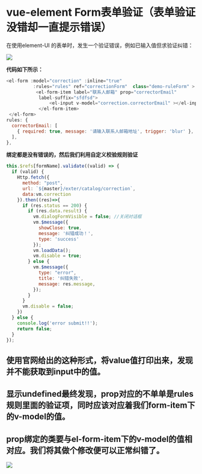 # vue-element Form表单验证（表单验证没错却一直提示错误）

在使用element-UI 的表单时，发生一个验证错误，例如已输入值但求验证纠错：

![](https://cdn.nlark.com/yuque/0/2021/png/1599502/1611646852580-0ddbc40b-40ab-4fde-97e9-eb6c79dc3314.png#align=left&display=inline&height=57&margin=%5Bobject%20Object%5D&originHeight=57&originWidth=337&size=0&status=done&style=none&width=337)

**代码如下所示：**

```javascript
<el-form :model="correction" :inline="true" 
          :rules="rules" ref="correctionForm"  class="demo-ruleForm" > 
           <el-form-item label="联系人邮箱" prop="correctorEmail"   
            label-suffix="sfdfsd">
                <el-input v-model="correction.correctorEmail" ></el-input>
            </el-form-item>
 </el-form>
rules: {
  correctorEmail: [
    { required: true, message: '请输入联系人邮箱地址', trigger: 'blur' },
  ],
},
```

**绑定都是没有错误的，然后我们利用自定义校验规则验证**

```javascript
this.$refs[formName].validate((valid) => {
  if (valid) {
    Http.fetch({
      method: "post",
      url: `${master}/exter/catalog/correction`,
      data:vm.correction
    }).then((res)=>{
      if (res.status == 200) {
        if (res.data.result) {
          vm.dialogFormVisible = false; //关闭对话框
          vm.$message({
            showClose: true,
            message: '纠错成功！',
            type: 'success'
          });
          vm.loadData();
          vm.disable = true;
        } else {
          vm.$message({
            type: "error",
            title: '纠错失败',
            message: res.message,
          });
        }
      }
      vm.disable = false;
    })
  } else {
    console.log('error submit!!');
    return false;
  }
});
```

## 使用官网给出的这种形式，将value值打印出来，发现并不能获取到input中的值。

## 显示undefined最终发现，prop对应的不单单是rules规则里面的验证项，同时应该对应着我们form-item下的v-model的值。

## prop绑定的类要与el-form-item下的v-model的值相对应。我们将其做个修改便可以正常纠错了。

![](https://cdn.nlark.com/yuque/0/2021/png/1599502/1611646852589-1ecfd7b8-669c-4130-a376-e47262405ecd.png#align=left&display=inline&height=289&margin=%5Bobject%20Object%5D&originHeight=289&originWidth=401&size=0&status=done&style=none&width=401)

